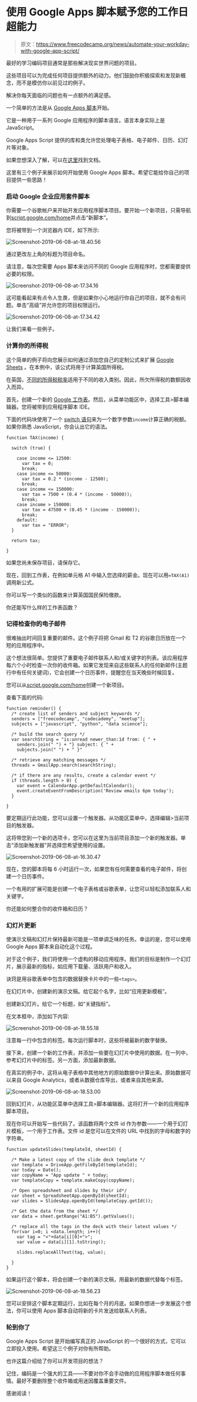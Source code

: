 # 使用 Google Apps 脚本赋予您的工作日超能力

> 原文：<https://www.freecodecamp.org/news/automate-your-workday-with-google-app-script/>

最好的学习编码项目通常是那些解决现实世界问题的项目。

这些项目可以为完成任何项目提供额外的动力。他们鼓励你积极探索和发现新概念，而不是模仿你以前见过的例子。

解决你每天面临的问题也有一点额外的满足感。

一个简单的方法是从 [Google Apps 脚本](https://developers.google.com/apps-script/)开始。

它是一种用于一系列 Google 应用程序的脚本语言。语言本身实际上是 JavaScript。

Google Apps Script 提供的库和类允许您处理电子表格、电子邮件、日历、幻灯片等对象。

如果您想深入了解，可以在[这里](https://developers.google.com/apps-script/reference/)找到文档。

这里有三个例子来展示如何开始使用 Google Apps 脚本。希望它能给你自己的项目提供一些思路！

### 启动 Google 企业应用套件脚本

你需要一个谷歌帐户来开始开发应用程序脚本项目。要开始一个新项目，只需导航到[script.google.com/home](https://script.google.com/home)并点击“新脚本”。

您将被带到一个浏览器内 IDE，如下所示:

![Screenshot-2019-06-08-at-18.40.56](img/cf428a6ccd832ad25aef759993598cfc.png)

通过更改左上角的标题为项目命名。

请注意，每次您需要 Apps 脚本来访问不同的 Google 应用程序时，您都需要提供必要的权限。

![Screenshot-2019-06-08-at-17.34.16](img/febf0a4e9daeb4d4740e5b00c2068e63.png)

这可能看起来有点令人生畏，但是如果你小心地运行你自己的项目，就不会有问题。单击“高级”并允许您的项目权限运行。

![Screenshot-2019-06-08-at-17.34.42](img/53c269027648a9e0db7dd95ef19f888c.png)

让我们来看一些例子。

### 计算你的所得税

这个简单的例子将向您展示如何通过添加您自己的定制公式来扩展 [Google Sheets](https://www.google.com/sheets/about/) 。在本例中，该公式将用于计算英国所得税。

在英国，[不同的所得税税率](https://www.gov.uk/income-tax-rates)适用于不同的收入类别。因此，所欠所得税的数额因收入而异。

首先，创建一个新的 [Google 工作表](https://docs.google.com/spreadsheets/u/0/)。然后，从菜单功能区中，选择工具>脚本编辑器。您将被带到应用程序脚本 IDE。

下面的代码块使用了一个 [switch 语句](https://learn.freecodecamp.org/javascript-algorithms-and-data-structures/basic-javascript/selecting-from-many-options-with-switch-statements/)来为一个数字参数`income`计算正确的税额。如果你熟悉 JavaScript，你会认出它的语法。

```
function TAX(income) {

  switch (true) {

    case income <= 12500:
      var tax = 0;
      break;
    case income <= 50000:
      var tax = 0.2 * (income - 12500);
      break;
    case income <= 150000:
      var tax = 7500 + (0.4 * (income - 50000));
      break;
    case income > 150000:
      var tax = 47500 + (0.45 * (income - 150000));
      break;
    default:
      var tax = "ERROR";
  }

  return tax;

}
```

如果您尚未保存项目，请保存它。

现在，回到工作表，在例如单元格 A1 中输入您选择的薪金。现在可以用`=TAX(A1)`调用新公式。

你可以写一个类似的函数来计算英国国民保险缴款。

你还能写什么样的工作表函数？

### 记得检查你的电子邮件

很难抽出时间回复重要的邮件。这个例子将把 Gmail 和 T2 的谷歌日历放在一个短的应用程序中。

这个想法很简单。您提供了重要电子邮件联系人和/或关键字的列表。该应用程序每六个小时检查一次你的收件箱。如果它发现来自这些联系人的任何新邮件(主题行中有任何关键词)，它会创建一个日历事件，提醒您在当天晚些时候回复。

您可以从[script.google.com/home](https://script.google.com/home)创建一个新项目。

查看下面的代码:

```
function reminder() {
  /* create list of senders and subject keywords */
  senders = ["freecodecamp", "codecademy", "meetup"];
  subjects = ["javascript", "python", "data science"];

  /* build the search query */
  var searchString = "is:unread newer_than:1d from: { " +
    senders.join(" ") + "} subject: { " + 
    subjects.join(" ") + " }"

  /* retrieve any matching messages */
  threads = GmailApp.search(searchString);

  /* if there are any results, create a calendar event */
  if (threads.length > 0) {
    var event = CalendarApp.getDefaultCalendar();
    event.createEventFromDescription('Review emails 6pm today');
  }

} 
```

要定期运行此功能，您可以设置一个触发器。从功能区菜单中，选择编辑>当前项目的触发器。

这将带您到一个新的选项卡，您可以在这里为当前项目添加一个新的触发器。单击“添加新触发器”并选择您希望使用的设置。

![Screenshot-2019-06-08-at-16.30.47](img/478e80069d1779827f1eaa9ded11c6d6.png)

现在，您的脚本将每 6 小时运行一次，如果您有任何需要查看的电子邮件，将创建一个日历事件。

一个有用的扩展可能是创建一个电子表格或谷歌表单，让您可以轻松添加联系人和关键字。

你还能如何整合你的收件箱和日历？

### 幻灯片更新

使演示文稿和幻灯片保持最新可能是一项单调乏味的任务。幸运的是，您可以使用 Google Apps 脚本来自动化这个过程。

对于这个例子，我们将使用一个虚构的移动应用程序。我们的目标是制作一个幻灯片，展示最新的指标，如应用下载量、活跃用户和收入。

诀窍是用谷歌表单中包含的数据替换卡片中的一些`<tags>`。

在幻灯片中，创建新的演示文稿。给它起个名字，比如“应用更新模板”。

创建新幻灯片。给它一个标题，如“关键指标”。

在文本框中，添加如下内容:

![Screenshot-2019-06-08-at-18.55.18](img/05b4140cadf810bb6eff5487bca91281.png)

注意每一行中包含的标签。每次运行脚本时，这些将被最新的数字替换。

接下来，创建一个新的工作表，并添加一些要在幻灯片中使用的数据。在一列中，参考幻灯片中的标签。另一方面，添加最新数据。

在真实的例子中，这将从电子表格中其他地方的原始数据中计算出来。原始数据可以来自 Google Analytics，或者从数据仓库导出，或者来自其他来源。

![Screenshot-2019-06-08-at-18.53.00](img/5a60f968bfd108d6928475ae3516dcb3.png)

回到幻灯片，从功能区菜单中选择工具>脚本编辑器。这将打开一个新的应用程序脚本项目。

现在你可以开始写一些代码了。该函数将两个文件 id 作为参数——一个用于幻灯片模板，一个用于工作表。文件 id 是您可以在文件的 URL 中找到的字母和数字的字符串。

```
function updateSlides(templateId, sheetId) {

  /* Make a latest copy of the slide deck template */
  var template = DriveApp.getFileById(templateId);
  var today = Date();
  var copyName = "App update " + today;
  var templateCopy = template.makeCopy(copyName);

  /* Open spreadsheet and slides by their id*/
  var sheet = SpreadsheetApp.openById(sheetId);
  var slides = SlidesApp.openById(templateCopy.getId());

  /* Get the data from the sheet */
  var data = sheet.getRange("A1:B5").getValues();

  /* replace all the tags in the deck with their latest values */
  for(var i=0; i <data.length; i++){
    var tag = "<"+data[i][0]+">";
    var value = data[i][1].toString();

    slides.replaceAllText(tag, value);

  }
} 
```

如果运行这个脚本，将会创建一个新的演示文稿，用最新的数据代替每个标签。

![Screenshot-2019-06-08-at-18.56.23](img/f4952916faf8c80cb15f26f8e2b3df42.png)

您可以安排这个脚本定期运行，比如在每个月的月底。如果你想进一步发展这个想法，你可以使用 Apps 脚本自动将新的卡片发送给联系人列表。

### 轮到你了

Google Apps Script 是开始编写真正的 JavaScript 的一个很好的方式，它可以立即投入使用。希望这三个例子对你有所帮助。

也许这篇介绍给了你可以开发项目的想法？

记住，编码是一个强大的工具——不要对你不会手动做的应用程序脚本做任何事情。最好不要删除整个收件箱或用迷因覆盖重要文件。

感谢阅读！